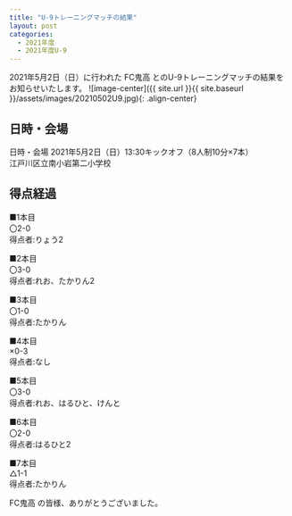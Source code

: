 ```yaml
---
title: "U-9トレーニングマッチの結果"
layout: post
categories:
  - 2021年度
  - 2021年度U-9
---
```


2021年5月2日（日）に行われた FC鬼高 とのU-9トレーニングマッチの結果をお知らせいたします。
![image-center]({{ site.url }}{{ site.baseurl }}/assets/images/20210502U9.jpg){: .align-center}

## 日時・会場

日時・会場
2021年5月2日（日）13:30キックオフ（8人制10分×7本）<br>
江戸川区立南小岩第二小学校

## 得点経過

■1本目<br>
〇2-0<br>
得点者:りょう2

■2本目<br>
〇3-0<br>
得点者:れお、たかりん2

■3本目<br>
〇1-0<br>
得点者:たかりん

■4本目<br>
×0-3<br>
得点者:なし

■5本目<br>
〇3-0<br>
得点者:れお、はるひと、けんと

■6本目<br>
〇2-0<br>
得点者:はるひと2

■7本目<br>
△1-1<br>
得点者:たかりん


FC鬼高 の皆様、ありがとうございました。
